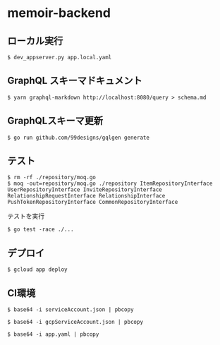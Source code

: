 # memoir-backend

## ローカル実行

```
$ dev_appserver.py app.local.yaml
```

## GraphQL スキーマドキュメント

```
$ yarn graphql-markdown http://localhost:8080/query > schema.md
```

## GraphQLスキーマ更新

```
$ go run github.com/99designs/gqlgen generate
```

## テスト

```
$ rm -rf ./repository/moq.go
$ moq -out=repository/moq.go ./repository ItemRepositoryInterface UserRepositoryInterface InviteRepositoryInterface RelationshipRequestInterface RelationshipInterface PushTokenRepositoryInterface CommonRepositoryInterface
```

テストを実行
```
$ go test -race ./...
```


## デプロイ

```
$ gcloud app deploy
```


## CI環境

```
$ base64 -i serviceAccount.json | pbcopy
```

```
$ base64 -i gcpServiceAccount.json | pbcopy
```

```
$ base64 -i app.yaml | pbcopy
```

